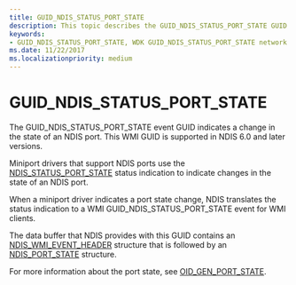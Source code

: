 ```yaml
---
title: GUID_NDIS_STATUS_PORT_STATE
description: This topic describes the GUID_NDIS_STATUS_PORT_STATE GUID for the NDIS WMI interface.
keywords:
- GUID_NDIS_STATUS_PORT_STATE, WDK GUID_NDIS_STATUS_PORT_STATE network drivers
ms.date: 11/22/2017
ms.localizationpriority: medium
---
```


# GUID_NDIS_STATUS_PORT_STATE

The GUID_NDIS_STATUS_PORT_STATE event GUID indicates a change in the state of an NDIS port. This WMI GUID is supported in NDIS 6.0 and later versions.

Miniport drivers that support NDIS ports use the [NDIS_STATUS_PORT_STATE](ndis-status-port-state.md) status indication to indicate changes in the state of an NDIS port.

When a miniport driver indicates a port state change, NDIS translates the status indication to a WMI GUID_NDIS_STATUS_PORT_STATE event for WMI clients.

The data buffer that NDIS provides with this GUID contains an [NDIS_WMI_EVENT_HEADER](/windows-hardware/drivers/ddi/ntddndis/ns-ntddndis-_ndis_wmi_event_header) structure that is followed by an [NDIS_PORT_STATE](./oid-gen-port-state.md) structure.

For more information about the port state, see [OID_GEN_PORT_STATE](oid-gen-port-state.md).
